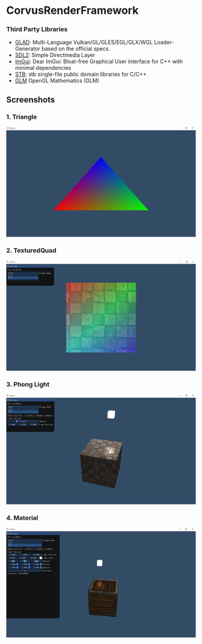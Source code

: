 # CorvusRenderFramework
### Third Party Libraries
* [GLAD](https://github.com/Dav1dde/glad): Multi-Language Vulkan/GL/GLES/EGL/GLX/WGL Loader-Generator based on the official specs.
* [SDL2](https://github.com/libsdl-org/SDL): Simple Directmedia Layer
* [ImGui](https://github.com/ocornut/imgui): Dear ImGui: Bloat-free Graphical User interface for C++ with minimal dependencies
* [STB](https://github.com/nothings/stb): stb single-file public domain libraries for C/C++
* [GLM](https://github.com/g-truc/glm) OpenGL Mathematics (GLM)

## Screenshots
### 1. Triangle
![Triangle](Screenshot/BasicTriangle.png)
### 2. TexturedQuad
![TexturedQuad](Screenshot/TexturedQuad.png)
### 3. Phong Light
![BasicLight](Screenshot/BasicLight.png)
### 4. Material
![Material](Screenshot/Material.png)
